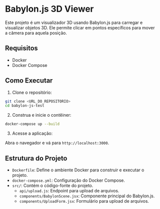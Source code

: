 # Babylon.js 3D Viewer

Este projeto é um visualizador 3D usando Babylon.js para carregar e visualizar objetos 3D. Ele permite clicar em pontos específicos para mover a câmera para aquela posição.

## Requisitos

- Docker
- Docker Compose

## Como Executar

1. Clone o repositório:

```bash
git clone <URL_DO_REPOSITORIO>
cd babylon-js-test
```

2. Construa e inicie o contêiner:

```bash
docker-compose up --build
```

3. Acesse a aplicação:

Abra o navegador e vá para `http://localhost:3000`.

## Estrutura do Projeto

- `Dockerfile`: Define o ambiente Docker para construir e executar o projeto.
- `docker-compose.yml`: Configuração do Docker Compose.
- `src/`: Contém o código-fonte do projeto.
  - `api/upload.js`: Endpoint para upload de arquivos.
  - `components/BabylonScene.jsx`: Componente principal do Babylon.js.
  - `components/UploadForm.jsx`: Formulário para upload de arquivos.

